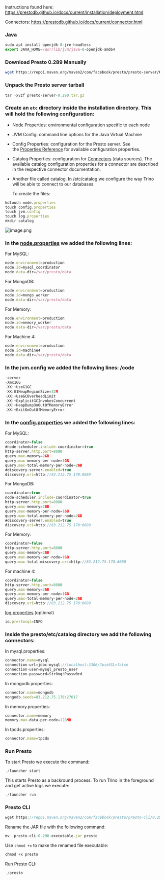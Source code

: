Instructions found here: https://prestodb.github.io/docs/current/installation/deployment.html

Connectors: https://prestodb.github.io/docs/current/connector.html

### Java

```jsx
sudo apt install openjdk-8-jre-headless
export JAVA_HOME=/usr/lib/jvm/java-8-openjdk-amd64
```

### **Download Presto 0.289 Manually**

```bash
wget https://repo1.maven.org/maven2/com/facebook/presto/presto-server/0.290/presto-server-0.290.tar.gz
```

### **Unpack the Presto server tarball**

```jsx
tar -xvzf presto-server-0.290.tar.gz
```

### **Create an `etc` directory inside the installation directory. This will hold the following configuration:**

- Node Properties: environmental configuration specific to each node
- JVM Config: command line options for the Java Virtual Machine
- Config Properties: configuration for the Presto server. See the [Properties Reference](https://prestodb.io/docs/current/admin/properties.html) for available configuration properties.
- Catalog Properties: configuration for [Connectors](https://prestodb.io/docs/current/connector.html) (data sources). The available catalog configuration properties for a connector are described in the respective connector documentation.
- Another file called catalog. In /etc/catalog we configure the way Trino will be able to connect to our databases
    
    To create the files:
    

```jsx
kdtouch node.properties
touch config.properties
touch jvm.config
touch log.properties
mkdir catalog
```

![image.png](https://prod-files-secure.s3.us-west-2.amazonaws.com/76d97b0a-80da-4d19-89b9-63074569edb2/f0017952-3fa5-4c98-8bf9-c84a05265188/image.png)

### In the [node.properties](http://node.properties) we added the following lines:

For MySQL: 

```jsx
node.environment=production
node.id=mysql_coordinator
node.data-dir=/var/presto/data
```

For MongoDB: 

```jsx
node.environment=production
node.id=mongo_worker
node.data-dir=/var/presto/data
```

For Memory: 

```jsx
node.environment=production
node.id=memory_worker
node.data-dir=/var/presto/data
```

For Machine 4:

```jsx
node.environment=production
node.id=machine4
node.data-dir=/var/presto/data
```

### In the jvm.config we added the following lines: /code

```jsx
-server
-Xmx16G
-XX:+UseG1GC
-XX:G1HeapRegionSize=32M
-XX:+UseGCOverheadLimit
-XX:+ExplicitGCInvokesConcurrent
-XX:+HeapDumpOnOutOfMemoryError
-XX:+ExitOnOutOfMemoryError
```

### In the [config.properties](http://config.properties) we added the following lines:

For MySQL: 

```jsx
coordinator=false
#node-scheduler.include-coordinator=true
http-server.http.port=8080
query.max-memory=2GB
query.max-memory-per-node=1GB
query.max-total-memory-per-node=2GB
#discovery-server.enabled=true
discovery.uri=http://83.212.75.178:8080
```

For MongoDB:

```jsx
coordinator=true
node-scheduler.include-coordinator=true
http-server.http.port=8080
query.max-memory=2GB
query.max-memory-per-node=1GB
query.max-total-memory-per-node=2GB
#discovery-server.enabled=true
discovery.uri=http://83.212.75.178:8080
```

For Memory: 

```jsx
coordinator=false
http-server.http.port=8080
query.max-memory=2GB
query.max-memory-per-node=1GB
query.max-total-miscovery.uri=http://83.212.75.178:8080
```

For machine 4: 

```jsx
coordinator=false
http-server.http.port=8080
query.max-memory=2GB
query.max-memory-per-node=1GB
query.max-total-memory-per-node=2GB
discovery.uri=http://83.212.75.178:8080
```

[log.properties](http://log.properties) (optional)

```jsx
io.prestosql=INFO
```

### **Inside the presto/etc/catalog directory we add the following connectors:**

In mysql.properties:

```jsx
connector.name=mysql
connection-url=jdbc:mysql://localhost:3306/?useSSL=false
connection-user=mysql_presto_user
connection-password=Str0ng!Passw0rd
```

In mongodb.properties:

```jsx
connector.name=mongodb
mongodb.seeds=83.212.75.178:27017
```

In memory.properties:

```jsx
connector.name=memory
memory.max-data-per-node=128MB
```

In tpcds.properties:

```jsx
connector.name=tpcds
```

### Run Presto

To start Presto we execute the command: 

```jsx
./launcher start
```

This starts Presto as a backround process. To run Trino in the foreground and get active logs we execute: 

```jsx
./launcher run
```

### Presto CLI

```jsx
wget https://repo1.maven.org/maven2/com/facebook/presto/presto-cli/0.290/presto-cli-0.290-executable.jar
```

Rename the JAR file with the following command: 

```jsx
mv  presto-cli-0.290-executable.jar presto
```

Use `chmod +x` to make the renamed file executable:

```jsx
chmod +x presto
```

Run Presto CLI:

```jsx
./presto
```
